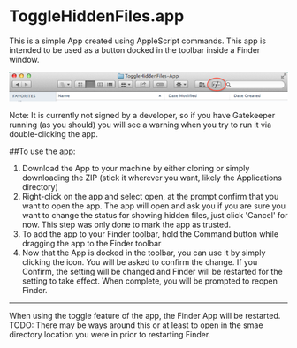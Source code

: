 ToggleHiddenFiles.app
=====================
This is a simple App created using AppleScript commands. This app is intended to be used as a button docked in the toolbar inside a Finder window.

![Screenshot](Screenshot-ToggleHiddenFiles-InFinder.png "Screenshot of the app docked in the Finder toolbar")

Note: It is currently not signed by a developer, so if you have Gatekeeper running (as you should) you will see a warning when you try to run it via double-clicking the app. 

##To use the app:
1. Download the App to your machine by either cloning or simply downloading the ZIP (stick it wherever you want, likely the Applications directory)
2. Right-click on the app and select open, at the prompt confirm that you want to open the app. The app will open and ask you if you are sure you want to change the status for showing hidden files, just click 'Cancel' for now. This step was only done to mark the app as trusted.
3. To add the app to your Finder toolbar, hold the Command button while dragging the app to the Finder toolbar
4. Now that the App is docked in the toolbar, you can use it by simply clicking the icon. You will be asked to confirm the change. If you Confirm, the setting will be changed and Finder will be restarted for the setting to take effect. When complete, you will be prompted to reopen Finder.

- - -

When using the toggle feature of the app, the Finder App will be restarted. 
TODO: There may be ways around this or at least to open in the smae directory location you were in prior to restarting Finder.
